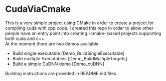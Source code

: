 # CudaViaCmake
This is a very simple project using CMake in order to create a project for compiling cuda with cpp code.
I created this repo in order to allow other people have an entry point into creating -cmake- based projects 
supporting both cuda and c++
<br />
At the moment there are two demos available.
- Build single executable    [Demo_BuildSingleExecutable]
- Build multiple Executables [Demo_BuildMultipleTargets]
- Build a simple CuDNN demo [Demo_cuDNN]

Building instructions are provided in README.md files.

 
